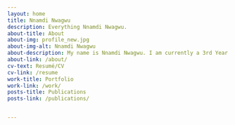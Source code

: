 ```yaml
---
layout: home
title: Nnamdi Nwagwu
description: Everything Nnamdi Nwagwu.
about-title: About
about-img: profile_new.jpg
about-img-alt: Nnamdi Nwagwu
about-description: My name is Nnamdi Nwagwu. I am currently a 3rd Year Robotics PhD Student at Oregon State University. I work in the SHARE Lab under Dr. Naomi Fitter. My dissertation is focused on automatically generating expresssive robot motion during functional tasks. In 2022, I graduated with my Bachelors of Science from Cornell University in Mechanical Engineering. 
about-link: /about/
cv-text: Resumé/CV
cv-link: /resume
work-title: Portfolio
work-link: /work/
posts-title: Publications
posts-link: /publications/


---
```

